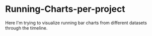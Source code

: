 # Running-Charts-per-project
Here I'm trying to visualize running bar charts from different datasets through the timeline.
